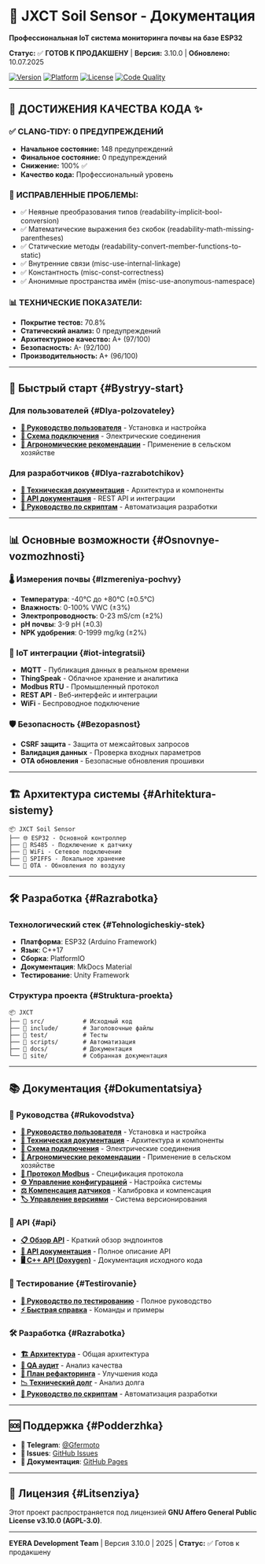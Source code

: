 # 🌱 JXCT Soil Sensor - Документация

**Профессиональная IoT система мониторинга почвы на базе ESP32**

**Статус:** ✅ **ГОТОВ К ПРОДАКШЕНУ** | **Версия:** 3.10.0 | **Обновлено:** 10.07.2025

[![Version](https://img.shields.io/github/v/tag/Gfermoto/soil-sensor-7in1?color=blue&label=version)](https://github.com/Gfermoto/soil-sensor-7in1/releases)
[![Platform](https://img.shields.io/badge/platform-ESP32-green.svg)](https://www.espressif.com/en/products/socs/esp32)
[![License](https://img.shields.io/github/license/Gfermoto/soil-sensor-7in1?color=yellow&label=license)](https://github.com/Gfermoto/soil-sensor-7in1/blob/main/LICENSE)
[![Code Quality](https://img.shields.io/badge/clang--tidy-0%20warnings-brightgreen.svg)](https://clang.llvm.org/extra/clang-tidy/)

---

## 🎯 **ДОСТИЖЕНИЯ КАЧЕСТВА КОДА** ✨

### ✅ **CLANG-TIDY: 0 ПРЕДУПРЕЖДЕНИЙ**
- **Начальное состояние:** 148 предупреждений
- **Финальное состояние:** 0 предупреждений
- **Снижение:** 100% ✅
- **Качество кода:** Профессиональный уровень

### 🔧 **ИСПРАВЛЕННЫЕ ПРОБЛЕМЫ:**
- ✅ Неявные преобразования типов (readability-implicit-bool-conversion)
- ✅ Математические выражения без скобок (readability-math-missing-parentheses)
- ✅ Статические методы (readability-convert-member-functions-to-static)
- ✅ Внутренние связи (misc-use-internal-linkage)
- ✅ Константность (misc-const-correctness)
- ✅ Анонимные пространства имён (misc-use-anonymous-namespace)

### 📊 **ТЕХНИЧЕСКИЕ ПОКАЗАТЕЛИ:**
- **Покрытие тестов:** 70.8%
- **Статический анализ:** 0 предупреждений
- **Архитектурное качество:** A+ (97/100)
- **Безопасность:** A- (92/100)
- **Производительность:** A+ (96/100)

---

## 🚀 Быстрый старт {#Bystryy-start}

### Для пользователей {#Dlya-polzovateley}
- **[👤 Руководство пользователя](manuals/USER_GUIDE.md)** - Установка и настройка
- **[🔌 Схема подключения](manuals/WIRING_DIAGRAM.md)** - Электрические соединения
- **[🌱 Агрономические рекомендации](manuals/AGRO_RECOMMENDATIONS.md)** - Применение в сельском хозяйстве

### Для разработчиков {#Dlya-razrabotchikov}
- **[🔧 Техническая документация](manuals/TECHNICAL_DOCS.md)** - Архитектура и компоненты
- **[📖 API документация](manuals/API.md)** - REST API и интеграции
- **[🚀 Руководство по скриптам](SCRIPTS_GUIDE.md)** - Автоматизация разработки

---

## 📊 Основные возможности {#Osnovnye-vozmozhnosti}

### 🌡️ Измерения почвы {#Izmereniya-pochvy}
- **Температура**: -40°C до +80°C (±0.5°C)
- **Влажность**: 0-100% VWC (±3%)
- **Электропроводность**: 0-23 mS/cm (±2%)
- **pH почвы**: 3-9 pH (±0.3)
- **NPK удобрения**: 0-1999 mg/kg (±2%)

### 🔗 IoT интеграции {#iot-integratsii}
- **MQTT** - Публикация данных в реальном времени
- **ThingSpeak** - Облачное хранение и аналитика
- **Modbus RTU** - Промышленный протокол
- **REST API** - Веб-интерфейс и интеграции
- **WiFi** - Беспроводное подключение

### 🛡️ Безопасность {#Bezopasnost}
- **CSRF защита** - Защита от межсайтовых запросов
- **Валидация данных** - Проверка входных параметров
- **OTA обновления** - Безопасные обновления прошивки

---

## 🏗️ Архитектура системы {#Arhitektura-sistemy}

```
📦 JXCT Soil Sensor
├── 🌐 ESP32 - Основной контроллер
├── 🔌 RS485 - Подключение к датчику
├── 📡 WiFi - Сетевое подключение
├── 💾 SPIFFS - Локальное хранение
└── 🔄 OTA - Обновления по воздуху
```

---

## 🛠️ Разработка {#Razrabotka}

### Технологический стек {#Tehnologicheskiy-stek}
- **Платформа**: ESP32 (Arduino Framework)
- **Язык**: C++17
- **Сборка**: PlatformIO
- **Документация**: MkDocs Material
- **Тестирование**: Unity Framework

### Структура проекта {#Struktura-proekta}
```
📦 JXCT
├── 📁 src/           # Исходный код
├── 📁 include/       # Заголовочные файлы
├── 📁 test/          # Тесты
├── 📁 scripts/       # Автоматизация
├── 📁 docs/          # Документация
└── 📁 site/          # Собранная документация
```

---

## 📚 Документация {#Dokumentatsiya}

### 📖 Руководства {#Rukovodstva}
- **[👤 Руководство пользователя](manuals/USER_GUIDE.md)** - Установка и настройка
- **[🔧 Техническая документация](manuals/TECHNICAL_DOCS.md)** - Архитектура и компоненты
- **[🔌 Схема подключения](manuals/WIRING_DIAGRAM.md)** - Электрические соединения
- **[🌱 Агрономические рекомендации](manuals/AGRO_RECOMMENDATIONS.md)** - Применение в сельском хозяйстве
- **[📡 Протокол Modbus](manuals/MODBUS_PROTOCOL.md)** - Спецификация протокола
- **[⚙️ Управление конфигурацией](manuals/CONFIG_MANAGEMENT.md)** - Настройка системы
- **[⚖️ Компенсация датчиков](manuals/COMPENSATION_GUIDE.md)** - Калибровка и компенсация
- **[🏷️ Управление версиями](manuals/VERSION_MANAGEMENT.md)** - Система версионирования

### 🔌 API {#api}
- **[📋 Обзор API](api-overview.md)** - Краткий обзор эндпоинтов
- **[📖 API документация](manuals/API.md)** - Полное описание API
- **[🖥️ C++ API (Doxygen)](https://gfermoto.github.io/soil-sensor-7in1/api/index.html)** - Документация исходного кода

### 🧪 Тестирование {#Testirovanie}
- **[📖 Руководство по тестированию](TESTING_GUIDE.md)** - Полное руководство
- **[⚡ Быстрая справка](TESTING_QUICK_REFERENCE.md)** - Команды и примеры

### 🛠️ Разработка {#Razrabotka}
- **[🏗️ Архитектура](dev/ARCH_OVERALL.md)** - Общая архитектура
- **[🧪 QA аудит](dev/QA_AUDIT_REPORT.md)** - Анализ качества
- **[🔄 План рефакторинга](dev/REFACTORING_PLAN.md)** - Улучшения кода
- **[📉 Технический долг](dev/TECHNICAL_DEBT_REPORT.md)** - Анализ долга
- **[🚀 Руководство по скриптам](SCRIPTS_GUIDE.md)** - Автоматизация разработки

---

## 🆘 Поддержка {#Podderzhka}

- **💬 Telegram**: [@Gfermoto](https://t.me/Gfermoto)
- **🐛 Issues**: [GitHub Issues](https://github.com/Gfermoto/soil-sensor-7in1/issues)
- **📖 Документация**: [GitHub Pages](https://gfermoto.github.io/soil-sensor-7in1/)

---

## 📄 Лицензия {#Litsenziya}

Этот проект распространяется под лицензией **GNU Affero General Public License v3.10.0 (AGPL-3.0)**.

---

**EYERA Development Team** | Версия 3.10.0 | 2025 | **Статус:** ✅ Готов к продакшену
